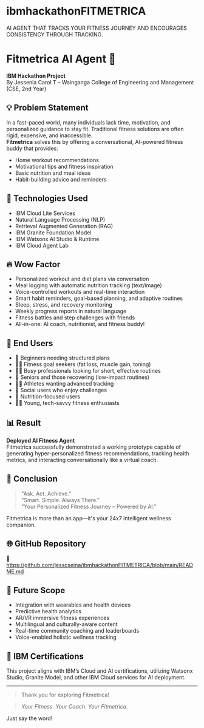 # ibmhackathonFITMETRICA
AI AGENT THAT TRACKS YOUR FITNESS JOURNEY AND ENCOURAGES CONSISTENCY THROUGH TRACKING.
# Fitmetrica AI Agent 🚀  
**IBM Hackathon Project**  
By Jessenia Carol T – Wainganga College of Engineering and Management (CSE, 2nd Year)

## 💡 Problem Statement
In a fast-paced world, many individuals lack time, motivation, and personalized guidance to stay fit. Traditional fitness solutions are often rigid, expensive, and inaccessible.  
**Fitmetrica** solves this by offering a conversational, AI-powered fitness buddy that provides:
- Home workout recommendations
- Motivational tips and fitness inspiration
- Basic nutrition and meal ideas
- Habit-building advice and reminders

## 🧠 Technologies Used
- IBM Cloud Lite Services  
- Natural Language Processing (NLP)  
- Retrieval Augmented Generation (RAG)  
- IBM Granite Foundation Model  
- IBM Watsonx AI Studio & Runtime  
- IBM Cloud Agent Lab

## 🔥 Wow Factor
- Personalized workout and diet plans via conversation
- Meal logging with automatic nutrition tracking (text/image)
- Voice-controlled workouts and real-time interaction
- Smart habit reminders, goal-based planning, and adaptive routines
- Sleep, stress, and recovery monitoring
- Weekly progress reports in natural language
- Fitness battles and step challenges with friends
- All-in-one: AI coach, nutritionist, and fitness buddy!

## 👥 End Users
- 🧘 Beginners needing structured plans  
- 🏃‍♂️ Fitness goal seekers (fat loss, muscle gain, toning)  
- 🧑‍💼 Busy professionals looking for short, effective routines  
- 🧓 Seniors and those recovering (low-impact routines)  
- 🏋️‍♀️ Athletes wanting advanced tracking  
- 👫 Social users who enjoy challenges  
- 🍎 Nutrition-focused users  
- 👩‍💻 Young, tech-savvy fitness enthusiasts  

## 📊 Result
**Deployed AI Fitness Agent**  
Fitmetrica successfully demonstrated a working prototype capable of generating hyper-personalized fitness recommendations, tracking health metrics, and interacting conversationally like a virtual coach.

## 📌 Conclusion
> "Ask. Act. Achieve."  
> "Smart. Simple. Always There."  
> "Your Personalized Fitness Journey – Powered by AI."

Fitmetrica is more than an app—it's your 24x7 intelligent wellness companion.

## 🌐 GitHub Repository
🔗 https://github.com/jesscseina/ibmhackathonFITMETRICA/blob/main/README.md

## 🚀 Future Scope
- Integration with wearables and health devices  
- Predictive health analytics  
- AR/VR immersive fitness experiences  
- Multilingual and culturally-aware content  
- Real-time community coaching and leaderboards  
- Voice-enabled holistic wellness tracking  

## 📜 IBM Certifications
This project aligns with IBM’s Cloud and AI certifications, utilizing Watsonx Studio, Granite Model, and other IBM Cloud services for AI deployment.

---

> Thank you for exploring Fitmetrica!

> _Your Fitness. Your Coach. Your Fitmetrica._


Just say the word!
